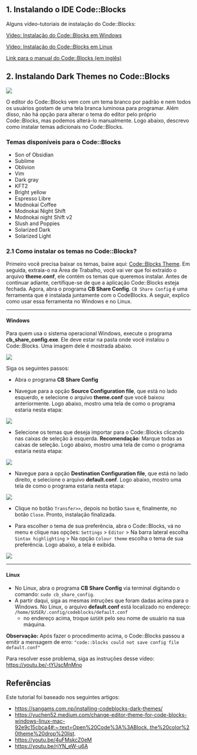 ## 1. Instalando o IDE Code::Blocks

Alguns vídeo-tutoriais de instalação do Code::Blocks:

[Vídeo: Instalação do Code::Blocks em Windows](https://youtu.be/2P_D1kn7_Q0)

[Vídeo: Instalação do Code::Blocks em Linux](https://youtu.be/z8nshkHY2Cs?t=519)

[Link para o manual do Code::Blocks (em inglês)](https://www.codeblocks.org/docs/manual_codeblocks_en.pdf)

## 2. Instalando Dark Themes no Code::Blocks

![](tela01.png)

O editor do Code::Blocks vem com um tema branco por padrão e nem todos os usuários gostam de uma tela branca luminosa para programar. Além disso, não há opção para alterar o tema do editor pelo próprio Code::Blocks, mas podemos alterá-lo manualmente. Logo abaixo, descrevo como instalar temas adicionais no Code::Blocks.

### Temas disponíveis para o Code::Blocks

- Son of Obsidian
- Sublime
- Oblivion
- Vim
- Dark gray
- KFT2
- Bright yellow
- Espresso Libre
- Modnokai Coffee
- Modnokai Night Shift
- Modnokai night Shift v2
- Slush and Poppies
- Solarized Dark
- Solarized Light

### 2.1 Como instalar os temas no Code::Blocks?

Primeiro você precisa baixar os temas, baixe aqui: [Code::Blocks Theme](https://drive.google.com/open?id=1qj6UpKXokr_QHLrRalMrTcMjsed8vKcI). Em seguida, extraia-o na Área de Trabalho, você vai ver que foi extraído o arquivo **theme.conf**, ele contém os temas que queremos instalar. Antes de continuar adiante, certifique-se de que a aplicação Code::Blocks esteja fechada. Agora, abra o programa **CB Share Config**. `CB Share Config` é uma ferramenta que é instalada juntamente com o CodeBlocks. A seguir, explico como usar essa ferramenta no Windows e no Linux.

---

#### Windows

Para quem usa o sistema operacional Windows, execute o programa **cb_share_config.exe**. Ele deve estar na pasta onde você instalou o Code::Blocks. Uma imagem dele é mostrada abaixo.

![](cb_share.png)

Siga os seguintes passos:

- Abra o programa **CB Share Config**

- Navegue para a opção **Source Configuration file**, que está no lado esquerdo, e selecione o arquivo **theme.conf** que você baixou anteriormente. Logo abaixo, mostro uma tela de como o programa estaria nesta etapa:

![](tela02.png)

- Selecione os temas que deseja importar para o Code::Blocks clicando nas caixas de seleção à esquerda. **Recomendação**: Marque todas as caixas de seleção. Logo abaixo, mostro uma tela de como o programa estaria nesta etapa:

![](tela03.png)

- Navegue para a opção **Destination Configuration file**, que está no lado direito, e selecione o arquivo **default.conf**. Logo abaixo, mostro uma tela de como o programa estaria nesta etapa:

![](tela04.png)

- Clique no botão `Transfer>>`, depois no botão `Save` e, finalmente, no botão `Close`. Pronto, instalação finalizada.

- Para escolher o tema de sua preferência, abra o Code::Blocks, vá no menu e clique nas opções:
`Settings` > `Editor` > Na barra lateral escolha `Sintax highlighting` > Na opção `Colour theme` escolha o tema de sua preferência. Logo abaixo, a tela é exibida.

![](tela05.png)

---

#### Linux

- No Linux, abra o programa **CB Share Config** via terminal digitando o comando: `sudo cb_share_config`. 
- A partir daqui, siga as mesmas intruções que foram dadas acima para o Windows. No Linux, o arquivo **default.conf** está localizado no endereço: `/home/$USER/.config/codeblocks/default.conf`
    - no endereço acima, troque `&USER` pelo seu nome de usuário na sua máquina. 

**Observação:** Após fazer o procedimento acima, o Code::Blocks passou a emitir a mensagem de erro: `"code::blocks could not save config file default.conf"`

Para resolver esse problema, siga as instruções desse vídeo: https://youtu.be/-tYUscMnMno


## Referências

Este tutorial foi baseado nos seguintes artigos:

- https://sangams.com.np/installing-codeblocks-dark-themes/
- https://yuchen52.medium.com/change-editor-theme-for-code-blocks-windows-linux-mac-92e9c15cbca4#:~:text=Open%20Code%3A%3ABlock.,the%20color%20theme%20drop%20list.
- https://youtu.be/4uFMskcZ0eM
- https://youtu.be/rjYN_eW-u6A

